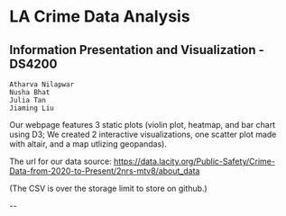 # LA Crime Data Analysis
Information Presentation and Visualization - DS4200
--
~~~
Atharva Nilapwar
Nusha Bhat
Julia Tan
Jiaming Liu
~~~
Our webpage features 3 static plots (violin plot, heatmap, and bar chart using D3;
We created 2 interactive visualizations, one scatter plot made with altair, and a map utlizing geopandas). 

The url for our data source:
https://data.lacity.org/Public-Safety/Crime-Data-from-2020-to-Present/2nrs-mtv8/about_data

(The CSV is over the storage limit to store on github.)

--
